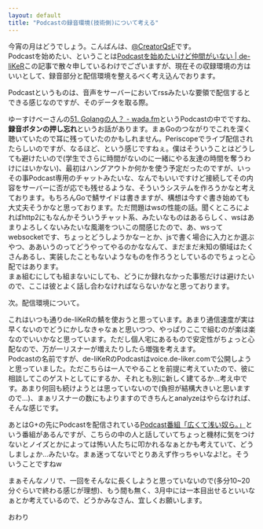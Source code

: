 ```yaml
---
layout: default
title: "Podcastの録音環境(技術側)について考える"
---
```


今宵の月はどうでしょう。こんばんは、[@CreatorQsF](http://f.9en.co/?move=mainSns)です。  
Podcastを始めたい、ということは[Podcastを始めたいけど仲間がいない | de-liKeR](https://de-liker.com/prepare-to-start-podcast.html)この記事で散々申しているわけでございますが、現在その収録環境の方はいいとして、録音部分と配信環境を整えるべく考え込んでおります。

Podcastというものは、音声をサーバーにおいてrssみたいな要領で配信するとできる感じなのですが、そのデータを取る際。

ゆーすけべーさんの[51. Golangの人？ - wada.fm](http://www.wada.fm/entry/ep051)というPodcastの中でですね、**録音ボタンの押し忘れ**というお話があります。まぁGoのつながりでこれを深く聴いていたので耳に残っていたのかもしれません。Periscopeでライブ配信されたらしいのですが、なるほど、という感じですねぇ。僕はそういうことはどうしても避けたいので(学生でさらに時間がないのに一緒にやる友達の時間を奪うわけにはいかない)、最初はハングアウトか何かを使う予定だったのですが、いっその事Podcast専用のチャットみたいな、なんでもいいですけど接続してその内容をサーバーに否が応でも残せるような、そういうシステムを作ろうかなと考えております。もちろんGoで鯖サイドは書きますが、構想は今すぐ書き始めても大丈夫そうかなと思っております。ただ問題はwsの性能の話。聞くところによればhttp2にもなんかそういうチャット系、みたいなものはあるらしく、wsはあまりよろしくないみたいな風潮をついこの間感じたので、あ、wsってwebsocketです、ちょっとどうしようかなーとか、jsで書く場合に入力とか選ぶやつ、ああいうのってどうやってやるのかななんて、まだまだ未知の領域はたくさんあるし、実装したこともないようなものを作ろうとしているのでちょっと心配ではあります。  
まぁ組むにしても組まないにしても、どうにか録れなかった事態だけは避けたいので、ここは彼とよく話し合わなければならないかなと思っております。

次。配信環境について。

これはいつも通りde-liKeRの鯖を使おうと思っています。あまり通信速度が実は早くないのでどうにかしなきゃなぁと思いつつ、やっぱりここで組むのが楽は楽なのでいいかなと思っています。ただし個人宅にあるもので安定性がちょっと心配なので、万が一リスナーが増えたりしたら増強を考えます。  
Podcastの名前ですが、de-liKeRのPodcastはvoice.de-liker.comで公開しようと思っていました。ただこちらは一人でやることを前提に考えていたので、彼に相談してこのゲストとしてにするか、それとも別に新しく建てるか…考え中です。あまり何回も続けようとは思っていないので(負担が結構大きいと思いますので…)、まぁリスナーの数にもよりますのできちんとanalyzeはやらなければ、そんな感じです。

あとはG+の先にPodcastを配信されている[Podcast番組「広くて浅い奴ら。」](http://yatura.nextlav.xyz/)という番組があるんですが、こちらの中の人と話していてちょっと機材に気をつけないとノイズとかによっては怖い人たちに叩かれるなぁとかも考えていて、どうしましょか…みたいな。まぁ迷ってないでとりあえず作っちゃいなよ!と。そういうことですねw

まぁそんなノリで、一回をそんなに長くしようと思っていないので(多分10~20分ぐらいで終わる感じが理想)、もう間も無く、3月中には一本目出せるといいなぁとか考えているので、どうかみなさん、宜しくお願いします。

おわり
